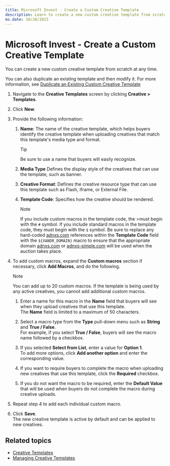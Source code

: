 ```yaml
---
title: Microsoft Invest - Create a Custom Creative Template
description: Learn to create a new custom creative template from scratch.
ms.date: 10/28/2023
---
```



# Microsoft Invest - Create a Custom Creative Template 

You can create a new custom creative template from scratch at any time.

You can also duplicate an existing template and then modify it. For more
information, see [Duplicate an Existing Custom Creative Template](duplicate-an-existing-custom-creative-template.md)
1. Navigate to the **Creative Templates** screen by
    clicking
    **Creative \> Templates**.
1. Click **New**.
1. Provide the following information:
    1. **Name**: The name
        of the creative template, which helps buyers identify the creative template when uploading creatives that match this
        template's media type and format.

       > [!TIP]
       > Be sure to use a name that buyers will easily recognize.
    1. **Media Type** Defines the display style of the creatives that can use the template, such as banner.

    1. **Creative Format**: Defines the creative resource type that can use this template such as Flash, iframe, or External
        File.

    1. **Template Code**: Specifies how the creative should be rendered.
  
       > [!NOTE]
       > If you include custom macros in the template code, the >must begin with the `#` symbol. If you include standard macros in the template code, they must begin with the `$` symbol. Be sure to replace any hard-coded [adnxs.com](http://adnxs.com/) references within the **Template Code** field with the `${XANDR_DOMAIN}` macro to ensure that the appropriate domain [adnxs.com](http://adnxs.com/) or [adnxs-simple.com](http://adnxs-simple.com/) will be used when the auction takes place.

1. To add custom macros, expand the **Custom macros** section if necessary, click **Add Macros**, and do the following.

   > [!NOTE]
   > You can add up to 20 custom macros. If the template is being used by any active creatives, you cannot add additional custom macros.

    1. Enter a name for this macro in the **Name** field that buyers will see when they upload creatives that use this template.<br>The **Name** field is limited to a maximum of 50 characters.
    1. Select a macro type from the **Type** pull-down menu such as **String** and **True / False**. <br> For example, if you select **True /
        False**, buyers will see the macro name followed by a
        checkbox.

    1. If you selected **Select from List**, enter a
        value for **Option 1**.<br>
        To add more options, click **Add
        another option** and enter the corresponding value.

    1. If you want to require buyers to complete
        the macro when uploading new creatives that use this template,
        click the **Required**
        checkbox.
    1. If you do not want the macro to be
        required, enter the **Default
        Value** that will be used when buyers do not complete the macro during creative uploads.
1. Repeat step 4 to add each individual custom
    macro.
1. Click **Save**.<br>
The new creative template is active by default and can be applied to new creatives.

## Related topics

- [Creative Templates](creative-templates.md)
- [Managing Creative Templates](managing-creative-templates.md)
